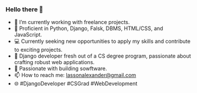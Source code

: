 ### Hello there 👋

- 🔭 I’m currently working with freelance projects. 
- 🚀 Proficient in Python, Django, Falsk, DBMS, HTML/CSS, and JavaScript. 
- 💻 Currently seeking new opportunities to apply my skills and contribute to exciting projects.
- 👋 Django developer fresh out of a CS degree program, passionate about crafting robust web applications. 
- 🌟 Passionate with building sowftware. 
- 📫 How to reach me: lassonalexander@gmail.com
- 🌐 #DjangoDeveloper #CSGrad #WebDevelopment
